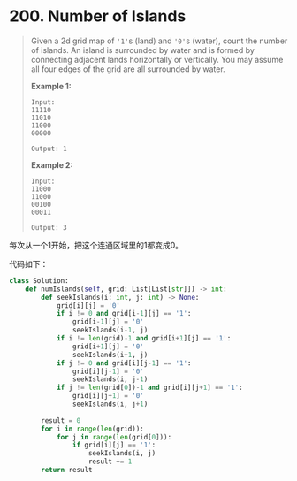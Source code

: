 # 200. Number of Islands

> Given a 2d grid map of `'1'`s (land) and `'0'`s (water), count the number of islands. An island is surrounded by water and is formed by connecting adjacent lands horizontally or vertically. You may assume all four edges of the grid are all surrounded by water.
>
> **Example 1:**
>
> ```
> Input:
> 11110
> 11010
> 11000
> 00000
> 
> Output: 1
> ```
>
> **Example 2:**
>
> ```
> Input:
> 11000
> 11000
> 00100
> 00011
> 
> Output: 3
> ```

每次从一个1开始，把这个连通区域里的1都变成0。

代码如下：

```python
class Solution:
    def numIslands(self, grid: List[List[str]]) -> int:
        def seekIslands(i: int, j: int) -> None:
            grid[i][j] = '0'
            if i != 0 and grid[i-1][j] == '1':
                grid[i-1][j] = '0'
                seekIslands(i-1, j)
            if i != len(grid)-1 and grid[i+1][j] == '1':
                grid[i+1][j] = '0'
                seekIslands(i+1, j)
            if j != 0 and grid[i][j-1] == '1':
                grid[i][j-1] = '0'
                seekIslands(i, j-1)
            if j != len(grid[0])-1 and grid[i][j+1] == '1':
                grid[i][j+1] = '0'
                seekIslands(i, j+1)
        
        result = 0
        for i in range(len(grid)):
            for j in range(len(grid[0])):
                if grid[i][j] == '1':
                    seekIslands(i, j)
                    result += 1
        return result
```

